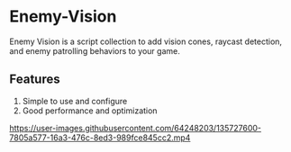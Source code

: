 # Enemy-Vision
 Enemy Vision is a script collection to add vision cones, raycast detection, and enemy patrolling behaviors to your game.
 
## Features
1. Simple to use and configure
2. Good performance and optimization
 
https://user-images.githubusercontent.com/64248203/135727600-7805a577-16a3-476c-8ed3-989fce845cc2.mp4
